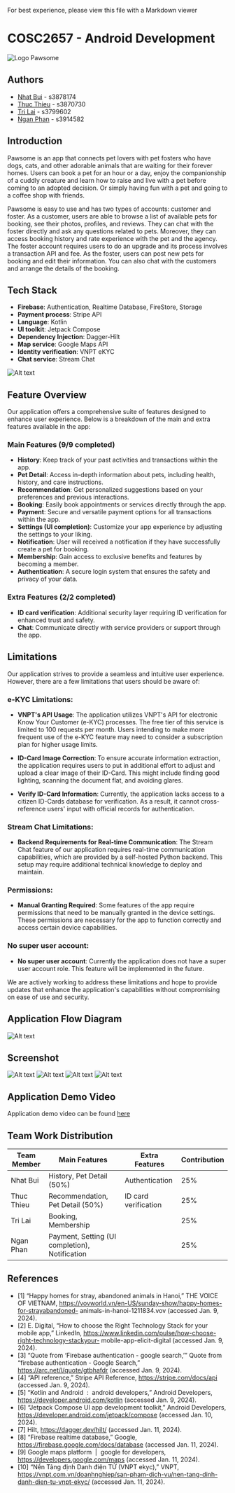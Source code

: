 For best experience, please view this file with a Markdown viewer

# COSC2657 - Android Development
![Logo Pawsome](https://i.ibb.co/nPx0nJc/Capture-d-e-cran-2024-01-20-a-7-46-01-AM.png "Pawsome Logo")
## Authors
- [Nhat Bui](https://github.com/nhat117) - s3878174
- [Thuc Thieu](https://github.com/ThucT4) - s3870730
- [Tri Lai](https://github.com/Tri-Lai) - s3799602
- [Ngan Phan](https://github.com/nganphan3903) - s3914582
## Introduction
Pawsome is an app that connects pet lovers with pet fosters who have dogs, cats, and other adorable animals that are waiting for their forever homes. Users can book a pet for an hour or a day, enjoy the companionship of a cuddly creature and learn how to raise and live with a pet before coming to an adopted decision. Or simply having fun with a pet and going to a coffee shop with friends.

Pawsome is easy to use and has two types of accounts: customer and foster. As a customer, users are able to browse a list of available pets for booking, see their photos, profiles, and reviews. They can chat with the foster directly and ask any questions related to pets. Moreover, they can access booking history and rate experience with the pet and the agency. The foster account requires users to do an upgrade and its process involves a transaction API and fee. As the foster, users can post new pets for booking and edit their information. You can also chat with the customers and arrange the details of the booking.


## Tech Stack

- **Firebase**: Authentication, Realtime Database, FireStore, Storage
- **Payment process**: Stripe API
- **Language**: Kotlin
- **UI toolkit**: Jetpack Compose
- **Dependency Injection**: Dagger-Hilt
- **Map service**: Google Maps API
- **Identity verification**: VNPT eKYC
- **Chat service**: Stream Chat

![Alt text](https://i.ibb.co/TWTxtxK/Capture-d-e-cran-2024-01-20-a-7-46-10-AM.png "Optional title")

## Feature Overview

Our application offers a comprehensive suite of features designed to enhance user experience. Below is a breakdown of the main and extra features available in the app:

### Main Features (9/9 completed)

- **History**: Keep track of your past activities and transactions within the app.
- **Pet Detail**: Access in-depth information about pets, including health, history, and care instructions.
- **Recommendation**: Get personalized suggestions based on your preferences and previous interactions.
- **Booking**: Easily book appointments or services directly through the app.
- **Payment**: Secure and versatile payment options for all transactions within the app.
- **Settings (UI completion)**: Customize your app experience by adjusting the settings to your liking.
- **Notification**: User will received a notification if they have successfully create a pet for booking.
- **Membership**: Gain access to exclusive benefits and features by becoming a member.
- **Authentication**: A secure login system that ensures the safety and privacy of your data.

### Extra Features (2/2 completed)
- **ID card verification**: Additional security layer requiring ID verification for enhanced trust and safety.
- **Chat**: Communicate directly with service providers or support through the app.

## Limitations

Our application strives to provide a seamless and intuitive user experience. However, there are a few limitations that users should be aware of:

### e-KYC Limitations:

- **VNPT's API Usage**: The application utilizes VNPT's API for electronic Know Your Customer (e-KYC) processes. The free tier of this service is limited to 100 requests per month. Users intending to make more frequent use of the e-KYC feature may need to consider a subscription plan for higher usage limits.

- **ID-Card Image Correction**: To ensure accurate information extraction, the application requires users to put in additional effort to adjust and upload a clear image of their ID-Card. This might include finding good lighting, scanning the document flat, and avoiding glares.

- **Verify ID-Card Information**: Currently, the application lacks access to a citizen ID-Cards database for verification. As a result, it cannot cross-reference users' input with official records for authentication.

### Stream Chat Limitations:

- **Backend Requirements for Real-time Communication**: The Stream Chat feature of our application requires real-time communication capabilities, which are provided by a self-hosted Python backend. This setup may require additional technical knowledge to deploy and maintain.

### Permissions:

- **Manual Granting Required**: Some features of the app require permissions that need to be manually granted in the device settings. These permissions are necessary for the app to function correctly and access certain device capabilities.

### No super user account:

- **No super user account**: Currently the application does not have a super user account role. This feature will be implemented in the future.

We are actively working to address these limitations and hope to provide updates that enhance the application's capabilities without compromising on ease of use and security.

## Application Flow Diagram
![Alt text](https://i.ibb.co/6FM0WCb/Capture-d-e-cran-2024-01-20-a-7-46-21-AM.png "Pawsome UI 1")

## Screenshot
![Alt text](https://i.ibb.co/7n91PG6/Capture-d-e-cran-2024-01-20-a-7-44-51-AM.png "Pawsome UI 1")
![Alt text](https://i.ibb.co/dD3WNL6/Capture-d-e-cran-2024-01-20-a-7-45-32-AM.png "Optional title")
![Alt text](https://i.ibb.co/XWWWVth/Capture-d-e-cran-2024-01-20-a-7-45-52-AM.png "Optional title")
![Alt text](https://i.ibb.co/khZjCgs/Capture-d-e-cran-2024-01-20-a-7-50-26-AM.png "Optional title")

## Application Demo Video
Application demo video can be found [here](https://rmiteduau-my.sharepoint.com/:v:/g/personal/s3870730_rmit_edu_vn/EYPXAPmDDPpNh0UhCRRsg-0BNxFU9Io--DruPORMlgpCFw?nav=eyJyZWZlcnJhbEluZm8iOnsicmVmZXJyYWxBcHAiOiJPbmVEcml2ZUZvckJ1c2luZXNzIiwicmVmZXJyYWxBcHBQbGF0Zm9ybSI6IldlYiIsInJlZmVycmFsTW9kZSI6InZpZXciLCJyZWZlcnJhbFZpZXciOiJNeUZpbGVzTGlua0NvcHkifX0&e=njbIWD)

## Team Work Distribution
| Team Member  | Main Features                             | Extra Features         | Contribution |
|--------------|-------------------------------------------|------------------------|--------------|
| Nhat Bui     | History, Pet Detail (50%)                 | Authentication         | 25%          |
| Thuc Thieu   | Recommendation, Pet Detail (50%)          | ID card verification   | 25%          |
| Tri Lai      | Booking, Membership                       |                        | 25%          |
| Ngan Phan    | Payment, Setting (UI completion), Notification |                    | 25%          |


## References 
- [1] “Happy homes for stray, abandoned animals in Hanoi,” THE VOICE OF VIETNAM, https://vovworld.vn/en-US/sunday-show/happy-homes-for-strayabandoned-
animals-in-hanoi-1211834.vov (accessed Jan. 9, 2024).
- [2] E. Digital, “How to choose the Right Technology Stack for your mobile app,” LinkedIn, https://www.linkedin.com/pulse/how-choose-right-technology-stackyour-
mobile-app-elicit-digital (accessed Jan. 9, 2024).
- [3] “Quote from ‘Firebase authentication - google search,’” Quote from “firebase authentication - Google Search,” https://arc.net/l/quote/gtbhafdr (accessed Jan.
9, 2024).
- [4] “API reference,” Stripe API Reference, https://stripe.com/docs/api (accessed Jan. 9, 2024).
- [5] “Kotlin and Android&nbsp; :&nbsp; android developers,” Android Developers, https://developer.android.com/kotlin (accessed Jan. 9, 2024).
- [6] “Jetpack Compose UI app development toolkit,” Android Developers, https://developer.android.com/jetpack/compose (accessed Jan. 10, 2024).
- [7] Hilt, https://dagger.dev/hilt/ (accessed Jan. 11, 2024).
- [8] “Firebase realtime database,” Google, https://firebase.google.com/docs/database (accessed Jan. 11, 2024).
- [9] Google maps platform&nbsp; |&nbsp; google for developers, https://developers.google.com/maps (accessed Jan. 11, 2024).
- [10] “Nền Tảng định Danh điện TỬ (VNPT ekyc),” VNPT, https://vnpt.com.vn/doanhnghiep/san-pham-dich-vu/nen-tang-dinh-danh-dien-tu-vnpt-ekyc/ (accessed
Jan. 11, 2024).


